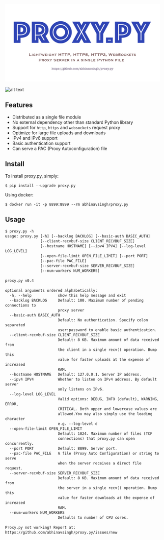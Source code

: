 ![Proxy.Py](ProxyPy.png)

![alt text](https://travis-ci.org/abhinavsingh/proxy.py.svg?branch=develop "Build Status")

Features
--------

- Distributed as a single file module
- No external dependency other than standard Python library
- Support for `http`, `https` and `websockets` request proxy
- Optimize for large file uploads and downloads
- IPv4 and IPv6 support
- Basic authentication support
- Can serve a PAC (Proxy Autoconfiguration) file

Install
-------

To install proxy.py, simply:

	$ pip install --upgrade proxy.py

Using docker:

    $ docker run -it -p 8899:8899 --rm abhinavsingh/proxy.py

Usage
-----

```
$ proxy.py -h
usage: proxy.py [-h] [--backlog BACKLOG] [--basic-auth BASIC_AUTH]
                [--client-recvbuf-size CLIENT_RECVBUF_SIZE]
                [--hostname HOSTNAME] [--ipv4 IPV4] [--log-level LOG_LEVEL]
                [--open-file-limit OPEN_FILE_LIMIT] [--port PORT]
                [--pac-file PAC_FILE]
                [--server-recvbuf-size SERVER_RECVBUF_SIZE]
                [--num-workers NUM_WORKERS]

proxy.py v0.4

optional arguments ordered alphabetically:
  -h, --help            show this help message and exit
  --backlog BACKLOG     Default: 100. Maximum number of pending connections to
                        proxy server
  --basic-auth BASIC_AUTH
                        Default: No authentication. Specify colon separated
                        user:password to enable basic authentication.
  --client-recvbuf-size CLIENT_RECVBUF_SIZE
                        Default: 8 KB. Maximum amount of data received from
                        the client in a single recv() operation. Bump this
                        value for faster uploads at the expense of increased
                        RAM.
  --hostname HOSTNAME   Default: 127.0.0.1. Server IP address.
  --ipv4 IPV4           Whether to listen on IPv4 address. By default server
                        only listens on IPv6.
  --log-level LOG_LEVEL
                        Valid options: DEBUG, INFO (default), WARNING, ERROR,
                        CRITICAL. Both upper and lowercase values are
                        allowed.You may also simply use the leading character
                        e.g. --log-level d
  --open-file-limit OPEN_FILE_LIMIT
                        Default: 1024. Maximum number of files (TCP
                        connections) that proxy.py can open concurrently.
  --port PORT           Default: 8899. Server port.
  --pac-file PAC_FILE   A file (Proxy Auto Configuration) or string to serve
                        when the server receives a direct file request.
  --server-recvbuf-size SERVER_RECVBUF_SIZE
                        Default: 8 KB. Maximum amount of data received from
                        the server in a single recv() operation. Bump this
                        value for faster downloads at the expense of increased
                        RAM.
  --num-workers NUM_WORKERS
                        Defaults to number of CPU cores.

Proxy.py not working? Report at:
https://github.com/abhinavsingh/proxy.py/issues/new
```
